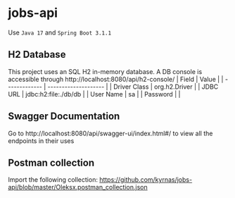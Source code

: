 # jobs-api
Use `Java 17` and `Spring Boot 3.1.1`
## H2 Database
This project uses an SQL H2 in-memory database. A DB console is accessible through http://localhost:8080/api/h2-console/
| Field         | Value                |
| ------------- | -------------------- |
| Driver Class  | org.h2.Driver        |
| JDBC URL      | jdbc:h2:file:./db/db |
| User Name     | sa                   |
| Password      |                      |

## Swagger Documentation
Go to http://localhost:8080/api/swagger-ui/index.html#/ to view all the endpoints in their uses

## Postman collection
Import the following collection: https://github.com/kyrnas/jobs-api/blob/master/Oleksx.postman_collection.json
